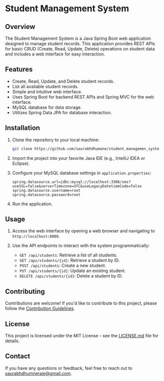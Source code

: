 # Student Management System

## Overview

The Student Management System is a Java Spring Boot web application designed to manage student records. This application provides REST APIs for basic CRUD (Create, Read, Update, Delete) operations on student data and includes a web interface for easy interaction.

## Features

- Create, Read, Update, and Delete student records.
- List all available student records.
- Simple and intuitive web interface.
- Uses Spring Boot for backend REST APIs and Spring MVC for the web interface.
- MySQL database for data storage.
- Utilizes Spring Data JPA for database interaction.

## Installation

1. Clone the repository to your local machine:

   ```bash
   git clone https://github.com/saurabhdhumane/student_managemen_system.git
   ```

2. Import the project into your favorite Java IDE (e.g., IntelliJ IDEA or Eclipse).

3. Configure your MySQL database settings in `application.properties`:

   ```properties
   spring.datasource.url=jdbc:mysql://localhost:3306/sms?useSSL=false&serverTimezone=UTC&useLegacyDatetimeCode=false
   spring.datasource.username=root
   spring.datasource.password=root
   ```

4. Run the application.

## Usage

1. Access the web interface by opening a web browser and navigating to `http://localhost:8080`.

2. Use the API endpoints to interact with the system programmatically:

   - `GET /api/students`: Retrieve a list of all students.
   - `GET /api/students/{id}`: Retrieve a student by ID.
   - `POST /api/students`: Create a new student.
   - `PUT /api/students/{id}`: Update an existing student.
   - `DELETE /api/students/{id}`: Delete a student by ID.

## Contributing

Contributions are welcome! If you'd like to contribute to this project, please follow the [Contribution Guidelines](CONTRIBUTING.md).

## License

This project is licensed under the MIT License - see the [LICENSE.md](LICENSE.md) file for details.

## Contact

If you have any questions or feedback, feel free to reach out to saurabhdhumneraje@gmail.com.
